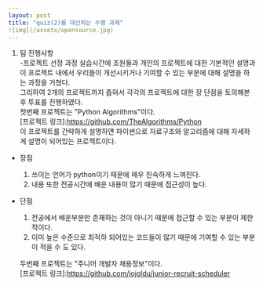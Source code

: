 ```yaml
---
layout: post
title: "quiz(2)를 대신하는 수행 과제"
![img](/assetx/opensource.jpg)
---
```

1. 팀 진행사항   
  -프로젝트 선정 과정
  실습시간에 조원들과 개인의 프로젝트에 대한 기본적인 설명과 이 프로젝트 내에서 우리들이 개선시키거나 기여할 수 있는 부분에 대해 설명을 하는 과정을 거쳤다.   
  그리하여 2개의 프로젝트까지 좁혀서 각각의 프로젝트에 대한 장 단점을 토의해본 후 투표를 진행하였다.   
  첫번째 프로젝트는 "Python Algorithms"이다.   
  [프로젝트 링크]:<https://github.com/TheAlgorithms/Python>   
  이 프로젝트를 간략하게 설명하면 파이썬으로 자료구조와 알고리즘에 대해 자세하게 설명이 되어있는 프로젝트이다.    
+ 장점   
  1. 쓰이는 언어가 python이기 때문에 매우 친숙하게 느껴진다.   
  2. 내용 또한 전공시간에 배운 내용이 많기 때문에 접근성이 높다.   
+ 단점   
  1. 전공에서 배운부분만 존재하는 것이 아니기 때문에 접근할 수 있는 부분이 제한적이다.   
  2. 이미 높은 수준으로 최적하 되어있는 코드들이 많기 때문에 기여할 수 있는 부분이 적을 수 도 있다.   
     
  두번째 프로젝트는 "주니어 개발자 채용정보"이다.   
  [프로젝트 링크]:<https://github.com/jojoldu/junior-recruit-scheduler>   
  
  
